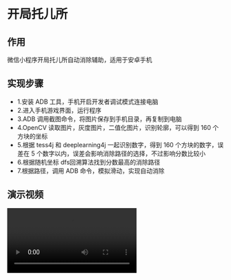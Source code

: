 # 开局托儿所

## 作用
微信小程序开局托儿所自动消除辅助，适用于安卓手机

## 实现步骤
- 1.安装 ADB 工具，手机开启开发者调试模式连接电脑
- 2.进入手机游戏界面，运行程序
- 3.ADB 调用截图命令，将图片保存到手机目录，再复制到电脑
- 4.OpenCV 读取图片，灰度图片，二值化图片，识别轮廓，可以得到 160 个方块的坐标
- 5.根据 tess4j 和 deeplearning4j 一起识别数字，得到 160 个方块的数字，误差在 5 个数字以内，误差会影响消除路径的选择，不过影响分数比较小
- 6.根据随机坐标 dfs回溯算法找到分数最高的消除路径
- 7.根据路径，调用 ADB 命令，模拟滑动，实现自动消除

## 演示视频

<video src="src/main/resouces/doc/test.mp4"></video>
